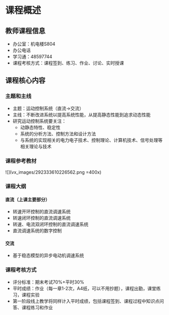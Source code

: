 # 课程概述
## 教师课程信息
- 办公室：机电楼S804
- 办公电话
- 学习通：48597744
- 课程考核方式：课程签到、练习、作业、讨论、实时授课

## 课程核心内容
### 主题和主线
- 主题：运动控制系统（直流->交流）
- 主线：不断改进系统以提高系统性能，从提高静态性能到追求动态性能
- 研究运动控制系统要关注：
    - 动静态特性、稳定性
    - 系统的分析方法、控制方法和设计方法
    - 与系统的实现相关的电力电子技术、控制理论、计算机技术、信号处理等相关理论与技术

### 课程参考教材
![](vx_images/292333610226562.png =400x)

### 课程大纲
#### 直流（上课主要部分）
- 转速开环控制的直流调速系统
- 转速闭环控制的直流调速系统
- 转速、电流双闭环控制的直流调速系统
- 直流调速系统的数字控制

#### 交流
- 基于稳态模型的异步电动机调速系统

### 课程考核方式
- 评分标准：期末考试70%+平时30%
- 平时成绩：作业（每一章1-2次，A4纸，可以不用抄题），课程出勤，课堂练习，课程实验
- 第一阶段线上教学将同样计入平时成绩，包括课程签到、课程过程中知识点问答、课程练习和作业

